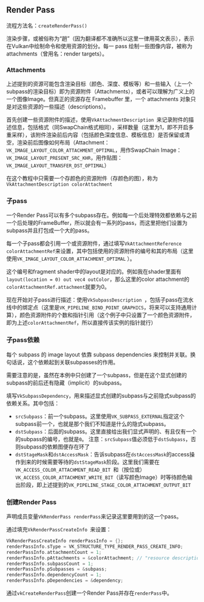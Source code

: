 ## Render Pass

流程方法名：`createRenderPass()`

渲染步骤，或被俗称为“趟”（因为翻译都不准确所以这里一律用英文表示），表示在Vulkan中绘制命令和使用资源的划分。每一 pass 绘制一些图像内容，被称为 attachments（曾用名：render targets）。

### Attachments

上述提到的资源可能包含渲染目标（颜色、深度、模板等）和一些输入（上一个subpass的渲染目标）即为资源附件（Attachments），或者可以理解为广义上的一个图像Image。但真正的资源存在 Framebuffer 里，一个 attachments 对象只是对这些资源的一些描述（descriptions）。

首先创建一些资源附件的描述，使用`VkAttachmentDescription `来记录附件的描述信息，包括格式（同SwapChain格式相同），采样数量（这里为1，即不开启多重采样），该附件渲染前后内容（包括颜色深度信息、模板信息）是否保留或清空，渲染前后图像如何布局（Attachment：`VK_IMAGE_LAYOUT_COLOR_ATTACHMENT_OPTIMAL`，用作SwapChain Image：`VK_IMAGE_LAYOUT_PRESENT_SRC_KHR`，用作贴图：`VK_IMAGE_LAYOUT_TRANSFER_DST_OPTIMAL`）

在这个教程中只需要一个存颜色的资源附件（存颜色的图），称为`VkAttachmentDescription colorAttachment`

### 子pass

一个Render Pass可以有多个subpass存在。例如每一个后处理特效都依赖与之前一个后处理的FrameBuffer，所以就会有一系列的pass，而这里把他们设置为subpass并且打包成一个大的pass。

每一个子pass都会引用一个或资源附件，通过填写`VkAttachmentReference colorAttachmentRef`来设置，其中包括使用的资源附件的编号和其的布局（这里使用`VK_IMAGE_LAYOUT_COLOR_ATTACHMENT_OPTIMAL` ）。

这个编号和fragment shader中的layout是对应的。例如我在shader里面有`layout(location = 0) out vec4 outColor`，那么这里的color attachment的`colorAttachmentRef.attachment`就要为0。

现在开始对子pass进行描述：使用`VkSubpassDescription `，包括子pass在流水线中的绑定点（这里是`VK_PIPELINE_BIND_POINT_GRAPHICS`，将来可以支持通用计算），颜色资源附件的个数和指针引用（这个例子中只设置了一个颜色资源附件，即为上述`colorAttachmentRef`，所以直接传该实例的指针就行）

### 子pass依赖

每个 subpass 的 image layout 依靠 subpass dependencies 来控制并关联。换句话说，这个依赖起到关联subpasses的作用。

需要注意的是，虽然在本例中只创建了一个subpass，但是在这个显式创建的subpass的前后还有隐藏（implicit）的subpass。

填写`VkSubpassDependency`，用来描述显式创建的subpass与之前隐式subpass的依赖关系。其中包括：

- `srcSubpass`：前一个subpass。这里使用`VK_SUBPASS_EXTERNAL`指定这个subpass前一个，也就是那个我们不知道是什么的隐式subpass。
- `dstSubpass`：后面的subpass。这里直接给出我们显式声明的、有且仅有一个的subpass的编号，也就是`0`。
  注意：`srcSubpass`值必须低于`dstSubpass`，否则subpass的依赖图便存在环了
- `dstStageMask`和`dstAccessMask`：告诉subpass在`dstAccessMask`的access操作到来的时候需要等待的`dstStageMask`阶段。这里我们需要在`VK_ACCESS_COLOR_ATTACHMENT_READ_BIT `和（按位或）`VK_ACCESS_COLOR_ATTACHMENT_WRITE_BIT`（读写颜色Image）时等待颜色输出阶段，即上述提到的`VK_PIPELINE_STAGE_COLOR_ATTACHMENT_OUTPUT_BIT`

### 创建Render Pass

声明成员变量`VkRenderPass renderPass`来记录这里要用到的这一个pass。

通过填充`VkRenderPassCreateInfo `来设置：

```c++
VkRenderPassCreateInfo renderPassInfo = {};
renderPassInfo.sType = VK_STRUCTURE_TYPE_RENDER_PASS_CREATE_INFO;
renderPassInfo.attachmentCount = 1;
renderPassInfo.pAttachments = &colorAttachment; // "resource description"
renderPassInfo.subpassCount = 1;
renderPassInfo.pSubpasses = &subpass;
renderPassInfo.dependencyCount = 1;
renderPassInfo.pDependencies = &dependency;
```

通过`vkCreateRenderPass`创建一个Render Pass并存在`renderPass`中。